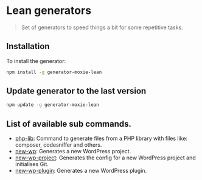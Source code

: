 # Lean generators

> Set of generators to speed things a bit for some repetitive tasks.

## Installation

To install the generator:

```bash
npm install -g generator-moxie-lean
```

## Update generator to the last version
    
```bash
npm update -g generator-moxie-lean
```

## List of available sub commands.

- [php-lib](https://github.com/moxie-lean/generators/tree/master/generators/php-lib): Command to generate files from a PHP library with files like: composer, codesniffer and others.
- [new-wp](https://github.com/moxie-lean/generators/tree/master/generators/new-wp): Generates a new WordPress project.
- [new-wp-project](https://github.com/moxie-lean/generators/tree/master/generators/new-wp-project): Generates the config for a new WordPress project and initialises Git.
- [new-wp-plugin](https://github.com/moxie-lean/generators/tree/master/generators/new-wp-plugin): Generates a new WordPress plugin.
